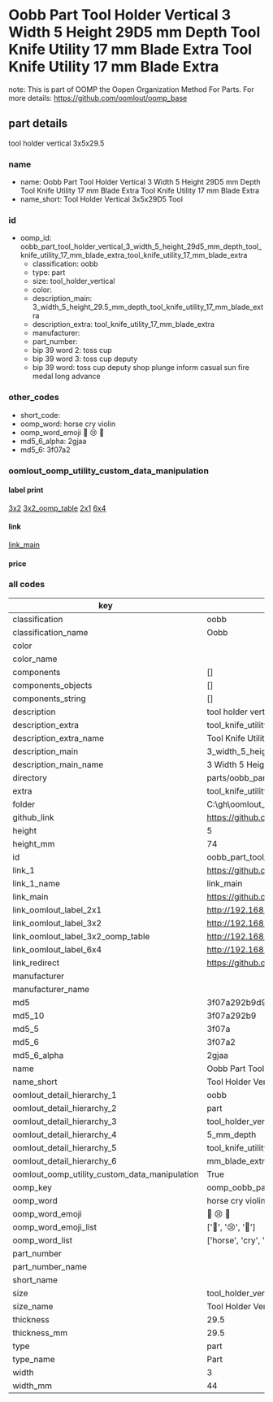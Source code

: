 # Oobb Part Tool Holder Vertical 3 Width 5 Height 29D5 mm Depth Tool Knife Utility 17 mm Blade Extra Tool Knife Utility 17 mm Blade Extra  

note: This is part of OOMP the Oopen Organization Method For Parts. For more details: https://github.com/oomlout/oomp_base

##  part details
  



tool holder vertical 3x5x29.5



### name
* name: Oobb Part Tool Holder Vertical 3 Width 5 Height 29D5 mm Depth Tool Knife Utility 17 mm Blade Extra Tool Knife Utility 17 mm Blade Extra
* name_short: Tool Holder Vertical 3x5x29D5 Tool
### id
* oomp_id: oobb_part_tool_holder_vertical_3_width_5_height_29d5_mm_depth_tool_knife_utility_17_mm_blade_extra_tool_knife_utility_17_mm_blade_extra
  * classification: oobb
  * type: part
  * size: tool_holder_vertical
  * color: 
  * description_main: 3_width_5_height_29.5_mm_depth_tool_knife_utility_17_mm_blade_extra
  * description_extra: tool_knife_utility_17_mm_blade_extra
  * manufacturer: 
  * part_number: 
  * bip 39 word 2: toss cup
  * bip 39 word 3: toss cup deputy
  * bip 39 word: toss cup deputy shop plunge inform casual sun fire medal long advance

### other_codes
* short_code: 
* oomp_word: horse cry violin
* oomp_word_emoji :horse: :cry: :violin:
* md5_6_alpha: 2gjaa
* md5_6: 3f07a2






### oomlout_oomp_utility_custom_data_manipulation
#### label print
[3x2](http://192.168.1.245:1112/?label=oomp%202gjaa)
[3x2_oomp_table](http://192.168.1.108:1112/?label=oomp%202gjaa)
[2x1](http://192.168.1.242:1112/?label=oomp%202gjaa)
[6x4](http://192.168.1.55:1112/?label=oomp%202gjaa)    

#### link

[link_main](https://github.com/oomlout/oomlout_oobb_version_4_generated_parts/tree/main/navigation_oomp/oobb/part/tool_holder_vertical/3_width_5_height_29.5_mm_depth_tool_knife_utility_17_mm_blade_extra/tool_knife_utility_17_mm_blade_extra/part)                              

#### price







### all codes 
| key | value |  
| --- | --- |  
| classification | oobb |  
| classification_name | Oobb |  
| color |  |  
| color_name |  |  
| components | [] |  
| components_objects | [] |  
| components_string | [] |  
| description | tool holder vertical 3x5x29.5 |  
| description_extra | tool_knife_utility_17_mm_blade_extra |  
| description_extra_name | Tool Knife Utility 17 mm Blade Extra |  
| description_main | 3_width_5_height_29.5_mm_depth_tool_knife_utility_17_mm_blade_extra |  
| description_main_name | 3 Width 5 Height 29.5 mm Depth Tool Knife Utility 17 mm Blade Extra |  
| directory | parts/oobb_part_tool_holder_vertical_3_width_5_height_29d5_mm_depth_tool_knife_utility_17_mm_blade_extra_tool_knife_utility_17_mm_blade_extra |  
| extra | tool_knife_utility_17_mm_blade |  
| folder | C:\gh\oomlout_oobb_version_4_generated_parts\parts\oobb_part_tool_holder_vertical_3_width_5_height_29d5_mm_depth_tool_knife_utility_17_mm_blade_extra_tool_knife_utility_17_mm_blade_extra |  
| github_link | https://github.com/oomlout/oomlout_oomp_part_src/tree/main/parts/oobb_part_tool_holder_vertical_3_width_5_height_29d5_mm_depth_tool_knife_utility_17_mm_blade_extra_tool_knife_utility_17_mm_blade_extra |  
| height | 5 |  
| height_mm | 74 |  
| id | oobb_part_tool_holder_vertical_3_width_5_height_29d5_mm_depth_tool_knife_utility_17_mm_blade_extra_tool_knife_utility_17_mm_blade_extra |  
| link_1 | https://github.com/oomlout/oomlout_oobb_version_4_generated_parts/tree/main/navigation_oomp/oobb/part/tool_holder_vertical/3_width_5_height_29.5_mm_depth_tool_knife_utility_17_mm_blade_extra/tool_knife_utility_17_mm_blade_extra/part |  
| link_1_name | link_main |  
| link_main | https://github.com/oomlout/oomlout_oobb_version_4_generated_parts/tree/main/navigation_oomp/oobb/part/tool_holder_vertical/3_width_5_height_29.5_mm_depth_tool_knife_utility_17_mm_blade_extra/tool_knife_utility_17_mm_blade_extra/part |  
| link_oomlout_label_2x1 | http://192.168.1.242:1112/?label=oomp%202gjaa |  
| link_oomlout_label_3x2 | http://192.168.1.245:1112/?label=oomp%202gjaa |  
| link_oomlout_label_3x2_oomp_table | http://192.168.1.108:1112/?label=oomp%202gjaa |  
| link_oomlout_label_6x4 | http://192.168.1.55:1112/?label=oomp%202gjaa |  
| link_redirect | https://github.com/oomlout/oomlout_oobb_version_4_generated_parts/tree/main/parts/oobb_tool_holder_vertical_03_05_29d5_ex_tool_knife_utility_17_mm_blade |  
| manufacturer |  |  
| manufacturer_name |  |  
| md5 | 3f07a292b9d94475ce537c6a768d6f2d |  
| md5_10 | 3f07a292b9 |  
| md5_5 | 3f07a |  
| md5_6 | 3f07a2 |  
| md5_6_alpha | 2gjaa |  
| name | Oobb Part Tool Holder Vertical 3 Width 5 Height 29D5 mm Depth Tool Knife Utility 17 mm Blade Extra Tool Knife Utility 17 mm Blade Extra |  
| name_short | Tool Holder Vertical 3x5x29D5 Tool |  
| oomlout_detail_hierarchy_1 | oobb |  
| oomlout_detail_hierarchy_2 | part |  
| oomlout_detail_hierarchy_3 | tool_holder_vertical |  
| oomlout_detail_hierarchy_4 | 5_mm_depth |  
| oomlout_detail_hierarchy_5 | tool_knife_utility_17 |  
| oomlout_detail_hierarchy_6 | mm_blade_extra |  
| oomlout_oomp_utility_custom_data_manipulation | True |  
| oomp_key | oomp_oobb_part_tool_holder_vertical_3_width_5_height_29d5_mm_depth_tool_knife_utility_17_mm_blade_extra_tool_knife_utility_17_mm_blade_extra |  
| oomp_word | horse cry violin |  
| oomp_word_emoji | :horse: :cry: :violin: |  
| oomp_word_emoji_list | [':horse:', ':cry:', ':violin:'] |  
| oomp_word_list | ['horse', 'cry', 'violin'] |  
| part_number |  |  
| part_number_name |  |  
| short_name |  |  
| size | tool_holder_vertical |  
| size_name | Tool Holder Vertical |  
| thickness | 29.5 |  
| thickness_mm | 29.5 |  
| type | part |  
| type_name | Part |  
| width | 3 |  
| width_mm | 44 |  
